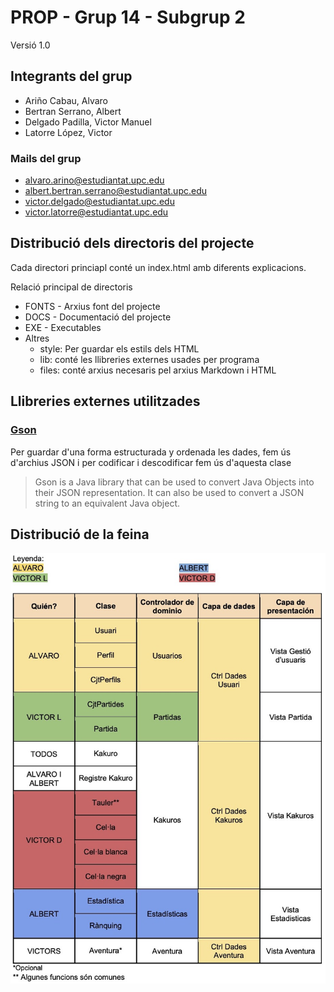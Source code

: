# PROP - Grup 14 - Subgrup 2
Versió 1.0

## Integrants del grup
* Ariño Cabau, Alvaro
* Bertran Serrano, Albert
* Delgado Padilla, Victor Manuel
* Latorre López, Victor

### Mails del grup
* [alvaro.arino@estudiantat.upc.edu](mailto::alvaro.arino@estudiantat.upc.edu)
* [albert.bertran.serrano@estudiantat.upc.edu](mailto::albert.bertran.serrano@estudiantat.upc.edu)
* [victor.delgado@estudiantat.upc.edu](mailto::victor.delgado@estudiantat.upc.edu)
* [victor.latorre@estudiantat.upc.edu](mailto::victor.latorre@estudiantat.upc.edu)

## Distribució dels directoris del projecte

Cada directori princiapl conté un index.html amb diferents explicacions.

Relació principal de directoris

*   FONTS - Arxius font del projecte
*   DOCS - Documentació del projecte
*   EXE - Executables
*   Altres
    *   style: Per guardar els estils dels HTML
    *   lib: conté les llibreries externes usades per programa
    *   files: conté arxius necesaris pel arxius Markdown i HTML

## Llibreries externes utilitzades
### [Gson](https://github.com/google/gson)
Per guardar d'una forma estructurada y ordenada les dades, fem ús d'archius JSON i per codificar i 
descodificar fem ús d'aquesta clase
> Gson is a Java library that can be used to convert Java Objects into their JSON representation. It can also be used to convert a JSON string to an equivalent Java object. 

## Distribució de la feina
![image](DOCS/work_distribution.jpg)
